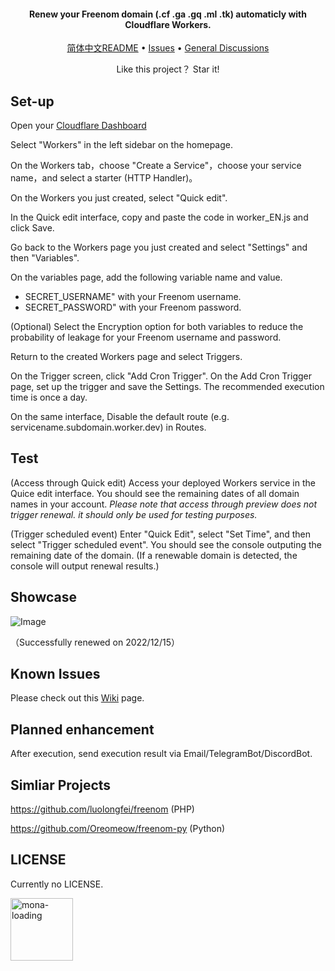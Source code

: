 
<h4 align="center">Renew your Freenom domain (.cf .ga .gq .ml .tk) automaticly with Cloudflare Workers.</h4>

<p align="center">
  <a href="https://github.com/PencilNavigator/Freenom-Workers/blob/main/README.md">简体中文README</a>
  •
  <a href="https://github.com/Atlas-OS/Atlas/wiki/1.-FAQ#contents">Issues</a>
  •
  <a href="https://github.com/PencilNavigator/Freenom-Workers/discussions" target="_blank">General Discussions</a>
</p>
<p align="center">
 Like this project？ Star it!
</p>

## Set-up

Open your [Cloudflare Dashboard](https://dash.cloudflare.com)


Select "Workers" in the left sidebar on the homepage.


On the Workers tab，choose "Create a Service"，choose your service name，and select a starter (HTTP Handler)。


On the Workers you just created, select "Quick edit".


In the Quick edit interface, copy and paste the code in worker_EN.js and click Save.


Go back to the Workers page you just created and select "Settings" and then "Variables".


On the variables page, add the following variable name and value.

- SECRET_USERNAME" with your Freenom username.
- SECRET_PASSWORD" with your Freenom password.


(Optional) Select the Encryption option for both variables to reduce the probability of leakage for your Freenom username and password.


Return to the created Workers page and select Triggers.


On the Trigger screen, click "Add Cron Trigger". On the Add Cron Trigger page, set up the trigger and save the Settings. The recommended execution time is once a day.


On the same interface, Disable the default route (e.g. servicename.subdomain.worker.dev) in Routes.


## Test

(Access through Quick edit) Access your deployed Workers service in the Quice edit interface. You should see the remaining dates of all domain names in your account.
_Please note that access through preview does not trigger renewal. it should only be used for testing purposes._

(Trigger scheduled event) Enter "Quick Edit", select "Set Time", and then select "Trigger scheduled event". You should see the console outputing the remaining date of the domain. (If a renewable domain is detected, the console will output renewal results.)

## Showcase
![Image](https://user-images.githubusercontent.com/85282140/207813815-99af2574-910d-40d1-908c-5f18de1a5648.png)

（Successfully renewed on 2022/12/15）

## Known Issues

Please check out this [Wiki](https://github.com/PencilNavigator/freenom-workers-issues/wiki/Known-Issues) page.

## Planned enhancement

After execution, send execution result via Email/TelegramBot/DiscordBot.

## Simliar Projects
https://github.com/luolongfei/freenom (PHP)

https://github.com/Oreomeow/freenom-py (Python)

## LICENSE
Currently no LICENSE.

<img title="mona-loading" alt="mona-loading" src="https://github.githubassets.com/images/mona-loading-dark.gif" width="100">
